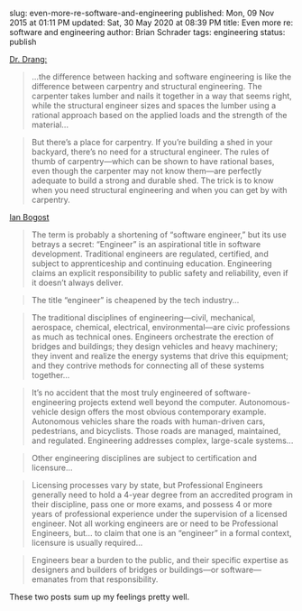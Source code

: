 slug: even-more-re-software-and-engineering
published: Mon, 09 Nov 2015 at 01:11 PM
updated: Sat, 30 May 2020 at 08:39 PM
title: Even more re: software and engineering
author: Brian Schrader
tags: engineering
status: publish

[Dr. Drang:][1]

>  ...the difference between hacking and software engineering is like the
>  difference between carpentry and structural engineering. The carpenter takes
>  lumber and nails it together in a way that seems right, while the structural
>  engineer sizes and spaces the lumber using a rational approach based on the
>  applied loads and the strength of the material... 

> But there’s a place for carpentry. If you’re building a shed in your backyard,
> there’s no need for a structural engineer. The rules of thumb of
> carpentry—which can be shown to have rational bases, even though the carpenter
> may not know them—are perfectly adequate to build a strong and durable shed.
> The trick is to know when you need structural engineering and when you can get
> by with carpentry.

[Ian Bogost][2]

> The term is probably a shortening of “software engineer,” but its use betrays
> a secret: “Engineer” is an aspirational title in software development.
> Traditional engineers are regulated, certified, and subject to apprenticeship
> and continuing education. Engineering claims an explicit responsibility to
> public safety and reliability, even if it doesn’t always deliver.

> The title “engineer” is cheapened by the tech industry...

> The traditional disciplines of engineering—civil, mechanical, aerospace,
> chemical, electrical, environmental—are civic professions as much as
> technical ones. Engineers orchestrate the erection of bridges and buildings;
> they design vehicles and heavy machinery; they invent and realize the energy
> systems that drive this equipment; and they contrive methods for connecting
> all of these systems together...

> It’s no accident that the most truly engineered of software-engineering
> projects extend well beyond the computer. Autonomous-vehicle design offers
> the most obvious contemporary example. Autonomous vehicles share the roads 
> with human-driven cars, pedestrians, and bicyclists. Those roads are managed, 
> maintained, and regulated. 
> Engineering addresses complex, large-scale systems...

> Other engineering disciplines are subject to certification and licensure... 

> Licensing processes vary by state, but
> Professional Engineers generally need to hold a 4-year degree from an
> accredited program in their discipline, pass one or more exams, and possess 4
> or more years of professional experience under the supervision of a licensed
> engineer. Not all working engineers are or need to be Professional Engineers,
> but... to claim that one is an “engineer” in a formal context, licensure is 
> usually required...

> Engineers bear a burden to the public, and their specific expertise as
> designers and builders of bridges or buildings—or software—emanates from that
> responsibility.

These two posts sum up my feelings pretty well.  

[1]: http://www.leancrew.com/all-this/
[2]: http://www.theatlantic.com/technology/archive/2015/11/programmers-should-not-call-themselves-engineers/414271/?single_page=true#article-comments
